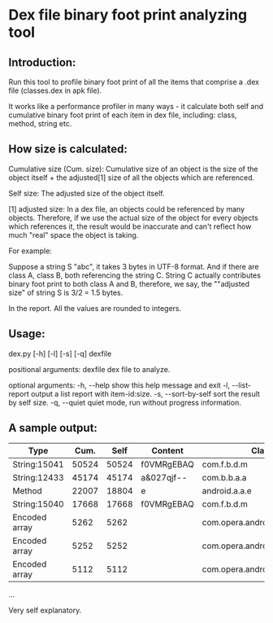 # Dex file binary foot print analyzing tool 
Introduction:
-------------

Run this tool to profile binary foot print of all the items that comprise
a .dex file (classes.dex in apk file).

It works like a performance profiler in many ways - it calculate both
self and cumulative binary foot print of each item in dex file, including:
class, method, string etc.

How size is calculated:
----------------------

Cumulative size (Cum. size): Cumulative size of an object is the size of the
object itself + the adjusted[1] size of all the objects which are referenced.

Self size: The adjusted size of the object itself.

[1] adjusted size:
In a dex file, an objects could be referenced by many objects. Therefore, if
we use the actual size of the object for every objects which references it,
the result would be inaccurate and can't reflect how much "real" space the 
object is taking.

For example:

Suppose a string S "abc", it takes 3 bytes in UTF-8 format. And if there are
class A, class B, both referencing the string C. String C actually contributes
binary foot print to both class A and B, therefore, we say, the ""adjusted size"
of string S is 3/2 = 1.5 bytes.

In the report. All the values are rounded to integers.

Usage:
------

dex.py [-h] [-l] [-s] [-q] dexfile

positional arguments:
  dexfile             dex file to analyze.

optional arguments:
  -h, --help          show this help message and exit
  -l, --list-report   output a list report with item-id:size.
  -s, --sort-by-self  sort the result by self size.
  -q, --quiet         quiet mode, run without progress information.

A sample output:
----------------
|Type|Cum.|Self|Content|Class|
|----|----|----|-------|-----|
|String:15041|50524|50524|f0VMRgEBAQ|com.f.b.d.m|
|String:12433|45174|45174|a&027qjf--|com.b.b.a.a|
|Method|22007|18804|e|android.a.a.e|
|String:15040|17668|17668|f0VMRgEBAQ|com.f.b.d.m|
|Encoded array|5262|5262||com.opera.android.R$string|
|Encoded array|5252|5252||com.opera.android.R$id|
|Encoded array|5112|5112||com.opera.android.R$drawable|
</code>
...

Very self explanatory.


 
